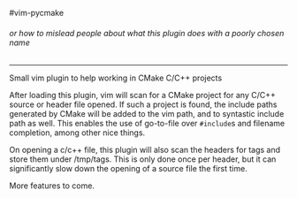 #vim-pycmake 
###### _or how to mislead people about what this plugin does with a poorly chosen name_
---

Small vim plugin to help working in CMake C/C++ projects

After loading this plugin, vim will scan for a CMake project for any C/C++ source or header file opened. If such a project is found, the include paths generated by CMake will be added to the vim path, and to syntastic include path as well. This enables the use of go-to-file over `#include`s and filename completion, among other nice things.

On opening a c/c++ file, this plugin will also scan the headers for tags and store them under /tmp/tags. This is only done once per header, but it can significantly slow down the opening of a source file the first time.

More features to come.
